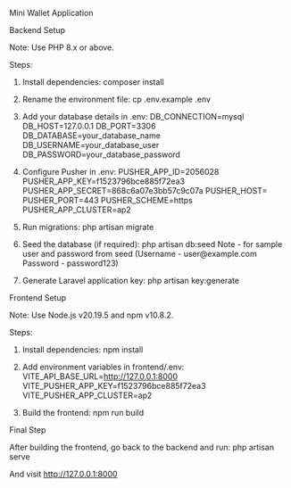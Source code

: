Mini Wallet Application

Backend Setup

Note: Use PHP 8.x or above.

Steps:

1. Install dependencies:
   composer install

2. Rename the environment file:
   cp .env.example .env

3. Add your database details in .env:
   DB_CONNECTION=mysql
   DB_HOST=127.0.0.1
   DB_PORT=3306
   DB_DATABASE=your_database_name
   DB_USERNAME=your_database_user
   DB_PASSWORD=your_database_password

4. Configure Pusher in .env:
   PUSHER_APP_ID=2056028
   PUSHER_APP_KEY=f1523796bce885f72ea3
   PUSHER_APP_SECRET=868c6a07e3bb57c9c07a
   PUSHER_HOST=
   PUSHER_PORT=443
   PUSHER_SCHEME=https
   PUSHER_APP_CLUSTER=ap2

5. Run migrations:
   php artisan migrate

6. Seed the database (if required):
   php artisan db:seed
   Note - for sample user and password from seed (Username - user<Number>@example.com Password - password123)

7. Generate Laravel application key:
   php artisan key:generate

Frontend Setup

Note: Use Node.js v20.19.5 and npm v10.8.2.

Steps:

1. Install dependencies:
   npm install

2. Add environment variables in frontend/.env:
   VITE_API_BASE_URL=http://127.0.0.1:8000
   VITE_PUSHER_APP_KEY=f1523796bce885f72ea3
   VITE_PUSHER_APP_CLUSTER=ap2

3. Build the frontend:
   npm run build

Final Step

After building the frontend, go back to the backend and run:
   php artisan serve


And visit http://127.0.0.1:8000